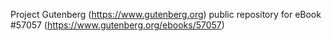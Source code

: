Project Gutenberg (https://www.gutenberg.org) public repository for
eBook #57057 (https://www.gutenberg.org/ebooks/57057)
